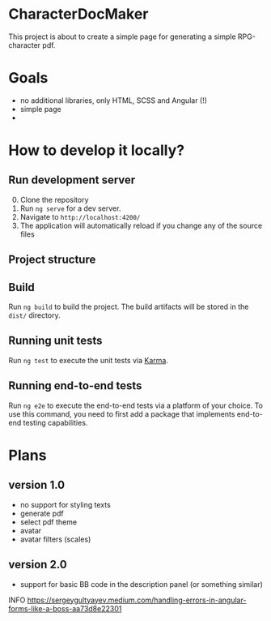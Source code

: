 # CharacterDocMaker

This project is about to create a simple page for generating a simple RPG-character pdf.

# Goals

- no additional libraries, only HTML, SCSS and Angular (!)
- simple page
-

# How to develop it locally?

## Run development server

0. Clone the repository
1. Run `ng serve` for a dev server.
2. Navigate to `http://localhost:4200/`
3. The application will automatically reload if you change any of the source files

## Project structure

## Build

Run `ng build` to build the project. The build artifacts will be stored in the `dist/` directory.

## Running unit tests

Run `ng test` to execute the unit tests via [Karma](https://karma-runner.github.io).

## Running end-to-end tests

Run `ng e2e` to execute the end-to-end tests via a platform of your choice. To use this command, you need to first add a package that implements end-to-end testing capabilities.

# Plans

## version 1.0

- no support for styling texts
- generate pdf
- select pdf theme
- avatar
- avatar filters (scales)

## version 2.0

- support for basic BB code in the description panel (or something similar)


INFO
https://sergeygultyayev.medium.com/handling-errors-in-angular-forms-like-a-boss-aa73d8e22301
